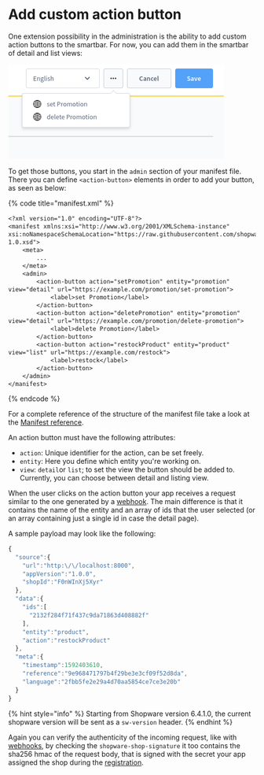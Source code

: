 # Add custom action button

One extension possibility in the administration is the ability to add custom action buttons to the smartbar. For now, you can add them in the smartbar of detail and list views:

![Custom action buttons in the Administration](../../../../.gitbook/assets/custom-buttons.png)

To get those buttons, you start in the `admin` section of your manifest file. There you can define `<action-button>` elements in order to add your button, as seen as below:

{% code title="manifest.xml" %}
```markup
<?xml version="1.0" encoding="UTF-8"?>
<manifest xmlns:xsi="http://www.w3.org/2001/XMLSchema-instance" xsi:noNamespaceSchemaLocation="https://raw.githubusercontent.com/shopware/platform/master/src/Core/Framework/App/Manifest/Schema/manifest-1.0.xsd">
    <meta>
        ...
    </meta>
    <admin>
        <action-button action="setPromotion" entity="promotion" view="detail" url="https://example.com/promotion/set-promotion">
            <label>set Promotion</label>
        </action-button>
        <action-button action="deletePromotion" entity="promotion" view="detail" url="https://example.com/promotion/delete-promotion">
            <label>delete Promotion</label>
        </action-button>
        <action-button action="restockProduct" entity="product" view="list" url="https://example.com/restock">
            <label>restock</label>
        </action-button>
    </admin>
</manifest>
```
{% endcode %}

For a complete reference of the structure of the manifest file take a look at the [Manifest reference](../../../../resources/references/app-reference/manifest-reference.md).

An action button must have the following attributes:

* `action`: Unique identifier for the action, can be set freely.
* `entity`: Here you define which entity you're working on.
* `view`: `detail`or `list`;  to set the view the button should be added to. Currently, you can choose between detail and listing view.

When the user clicks on the action button your app receives a request similar to the one generated by a [webhook](../app-base-guide.md#webhooks). The main difference is that it contains the name of the entity and an array of ids that the user selected \(or an array containing just a single id in case the detail page\).

A sample payload may look like the following:

```javascript
{
  "source":{
    "url":"http:\/\/localhost:8000",
    "appVersion":"1.0.0",
    "shopId":"F0nWInXj5Xyr"
  },
  "data":{
    "ids":[
      "2132f284f71f437c9da71863d408882f"
    ],
    "entity":"product",
    "action":"restockProduct"
  },
  "meta":{
    "timestamp":1592403610,
    "reference":"9e968471797b4f29be3e3cf09f52d8da",
    "language":"2fbb5fe2e29a4d70aa5854ce7ce3e20b"
  }
}
```

{% hint style="info" %} Starting from Shopware version 6.4.1.0, the current shopware version will be sent as a `sw-version` header.
{% endhint %}

Again you can verify the authenticity of the incoming request, like with [webhooks](../app-base-guide.md#webhooks), by checking the `shopware-shop-signature` it too contains the sha256 hmac of the request body, that is signed with the secret your app assigned the shop during the [registration](../app-base-guide.md#setup).

